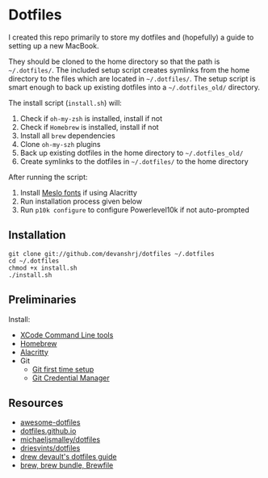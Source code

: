 # Dotfiles

I created this repo primarily to store my dotfiles and (hopefully) a guide to setting up a new MacBook. 

They should be cloned to the home directory so that the path is `~/.dotfiles/`. The included setup script creates symlinks from the home directory to the files which are located in `~/.dotfiles/`. The setup script is smart enough to back up existing dotfiles into a `~/.dotfiles_old/` directory.

The install script (`install.sh`) will:
1. Check if `oh-my-zsh` is installed, install if not
2. Check if `Homebrew` is installed, install if not
3. Install all `brew` dependencies
4. Clone `oh-my-szh` plugins
5. Back up existing dotfiles in the home directory to `~/.dotfiles_old/`
6. Create symlinks to the dotfiles in `~/.dotfiles/` to the home directory

After running the script:
1. Install [Meslo fonts](https://github.com/romkatv/powerlevel10k#manual-font-installation) if using Alacritty
2. Run installation process given below
3. Run `p10k configure` to configure Powerlevel10k if not auto-prompted

## Installation
```
git clone git://github.com/devanshrj/dotfiles ~/.dotfiles
cd ~/.dotfiles
chmod +x install.sh
./install.sh
```

## Preliminaries
Install:
- [XCode Command Line tools](https://stackoverflow.com/questions/9329243/how-to-install-xcode-command-line-tools)
- [Homebrew](https://brew.sh)
- [Alacritty](https://github.com/alacritty/alacritty)
- Git
  - [Git first time setup](https://git-scm.com/book/en/v2/Getting-Started-First-Time-Git-Setup)
  - [Git Credential Manager](https://docs.github.com/en/get-started/getting-started-with-git/caching-your-github-credentials-in-git)

## Resources
- [awesome-dotfiles](https://github.com/webpro/awesome-dotfiles)
- [dotfiles.github.io](https://dotfiles.github.io/tutorials/)
- [michaeljsmalley/dotfiles](http://blog.smalleycreative.com/tutorials/using-git-and-github-to-manage-your-dotfiles/)
- [driesvints/dotfiles](https://github.com/driesvints/dotfiles#a-fresh-os-x-setup)
- [drew devault's dotfiles guide](https://drewdevault.com/2019/12/30/dotfiles.html)
- [brew, brew bundle, Brewfile](https://gist.github.com/ChristopherA/a579274536aab36ea9966f301ff14f3f)
